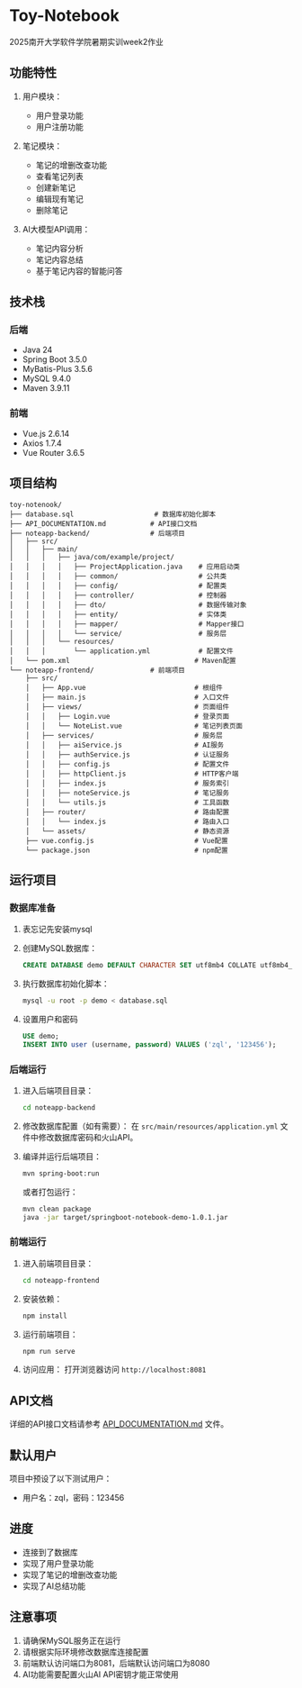 # Toy-Notebook

2025南开大学软件学院暑期实训week2作业

## 功能特性

1. 用户模块：
   - 用户登录功能
   - 用户注册功能

2. 笔记模块：
   - 笔记的增删改查功能
   - 查看笔记列表
   - 创建新笔记
   - 编辑现有笔记
   - 删除笔记

3. AI大模型API调用：
   - 笔记内容分析
   - 笔记内容总结
   - 基于笔记内容的智能问答

## 技术栈

### 后端
- Java 24
- Spring Boot 3.5.0
- MyBatis-Plus 3.5.6
- MySQL 9.4.0
- Maven 3.9.11

### 前端
- Vue.js 2.6.14
- Axios 1.7.4
- Vue Router 3.6.5

## 项目结构

```
toy-notenook/
├── database.sql                    # 数据库初始化脚本
├── API_DOCUMENTATION.md           # API接口文档
├── noteapp-backend/               # 后端项目
│   ├── src/
│   │   ├── main/
│   │   │   ├── java/com/example/project/
│   │   │   │   ├── ProjectApplication.java    # 应用启动类
│   │   │   │   ├── common/                    # 公共类
│   │   │   │   ├── config/                    # 配置类
│   │   │   │   ├── controller/                # 控制器
│   │   │   │   ├── dto/                       # 数据传输对象
│   │   │   │   ├── entity/                    # 实体类
│   │   │   │   ├── mapper/                    # Mapper接口
│   │   │   │   └── service/                   # 服务层
│   │   │   └── resources/
│   │   │       └── application.yml            # 配置文件
│   └── pom.xml                               # Maven配置
└── noteapp-frontend/              # 前端项目
    ├── src/
    │   ├── App.vue                           # 根组件
    │   ├── main.js                           # 入口文件
    │   ├── views/                            # 页面组件
    │   │   ├── Login.vue                     # 登录页面
    │   │   └── NoteList.vue                  # 笔记列表页面
    │   ├── services/                         # 服务层
    │   │   ├── aiService.js                  # AI服务
    │   │   ├── authService.js                # 认证服务
    │   │   ├── config.js                     # 配置文件
    │   │   ├── httpClient.js                 # HTTP客户端
    │   │   ├── index.js                      # 服务索引
    │   │   ├── noteService.js                # 笔记服务
    │   │   └── utils.js                      # 工具函数
    │   ├── router/                           # 路由配置
    │   │   └── index.js                      # 路由入口
    │   └── assets/                           # 静态资源
    ├── vue.config.js                         # Vue配置
    └── package.json                          # npm配置
```

## 运行项目

### 数据库准备

1. 表忘记先安装mysql

2. 创建MySQL数据库：

   ```sql
   CREATE DATABASE demo DEFAULT CHARACTER SET utf8mb4 COLLATE utf8mb4_unicode_ci;
   ```

3. 执行数据库初始化脚本：
   ```bash
   mysql -u root -p demo < database.sql
   ```

4. 设置用户和密码
   ```sql
   USE demo;
   INSERT INTO user (username, password) VALUES ('zql', '123456');
   ```

### 后端运行

1. 进入后端项目目录：
   ```bash
   cd noteapp-backend
   ```

2. 修改数据库配置（如有需要）：
   在 `src/main/resources/application.yml` 文件中修改数据库密码和火山API。

3. 编译并运行后端项目：
   ```bash
   mvn spring-boot:run
   ```

   或者打包运行：
   ```bash
   mvn clean package
   java -jar target/springboot-notebook-demo-1.0.1.jar
   ```

### 前端运行

1. 进入前端项目目录：
   ```bash
   cd noteapp-frontend
   ```

2. 安装依赖：
   ```bash
   npm install
   ```

3. 运行前端项目：
   ```bash
   npm run serve
   ```

4. 访问应用：
   打开浏览器访问 `http://localhost:8081`

## API文档

详细的API接口文档请参考 [API_DOCUMENTATION.md](API_DOCUMENTATION.md) 文件。

## 默认用户

项目中预设了以下测试用户：

- 用户名：zql，密码：123456

## 进度
- 连接到了数据库
- 实现了用户登录功能
- 实现了笔记的增删改查功能
- 实现了AI总结功能

## 注意事项

1. 请确保MySQL服务正在运行
2. 请根据实际环境修改数据库连接配置
3. 前端默认访问端口为8081，后端默认访问端口为8080
4. AI功能需要配置火山AI API密钥才能正常使用




